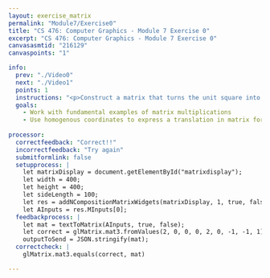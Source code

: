```yaml
---
layout: exercise_matrix
permalink: "Module7/Exercise0"
title: "CS 476: Computer Graphics - Module 7 Exercise 0"
excerpt: "CS 476: Computer Graphics - Module 7 Exercise 0"
canvasasmtid: "216129"
canvaspoints: "1"

info:
  prev: "./Video0"
  next: "./Video1"
  points: 1
  instructions: "<p>Construct a matrix that turns the unit square into a 2x2 square (a scale by a factor of 2 in all dimensions), and which then translates it by the vector (-1, -1).  If you've gotten it right, it will keep the upper right corner fixed.  Please use the widget below to input your matrix and experiment, and when you believe you have the answer, enter your netid and the check/submit button below</p><div id = \"matrixdisplay\"></div>"
  goals:
    - Work with fundamental examples of matrix multiplications
    - Use homogenous coordinates to express a translation in matrix form
    
processor:  
  correctfeedback: "Correct!!" 
  incorrectfeedback: "Try again"
  submitformlink: false
  setupprocess: |
    let matrixDisplay = document.getElementById("matrixdisplay");
    let width = 400;
    let height = 400;
    let sideLength = 100;
    let res = addNCompositionMatrixWidgets(matrixDisplay, 1, true, false, width, height, sideLength);
    let AInputs = res.MInputs[0];
  feedbackprocess: | 
    let mat = textToMatrix(AInputs, true, false); 
    let correct = glMatrix.mat3.fromValues(2, 0, 0, 0, 2, 0, -1, -1, 1);
    outputToSend = JSON.stringify(mat);
  correctcheck: |
    glMatrix.mat3.equals(correct, mat) 

---
```

